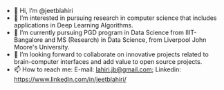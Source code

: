 - 👋 Hi, I’m @jeetblahiri
- 👀 I’m interested in pursuing research in computer science that includes applications in Deep Learning Algorithms. 
- 🌱 I’m currently pursuing PGD program in Data Science from IIIT-Bangalore and MS (Research) in Data Science, from Liverpool John Moore's University.
- 💞️ I’m looking forward to collaborate on innovative projects related to brain-computer interfaces and add value to open source projects.
- 📫 How to reach me: E-mail: lahiri.jb@gmail.com; Linkedin: https://www.linkedin.com/in/jeetblahiri/

<!---
jeetblahiri/jeetblahiri is a ✨ special ✨ repository because its `README.md` (this file) appears on your GitHub profile.
You can click the Preview link to take a look at your changes.
--->
